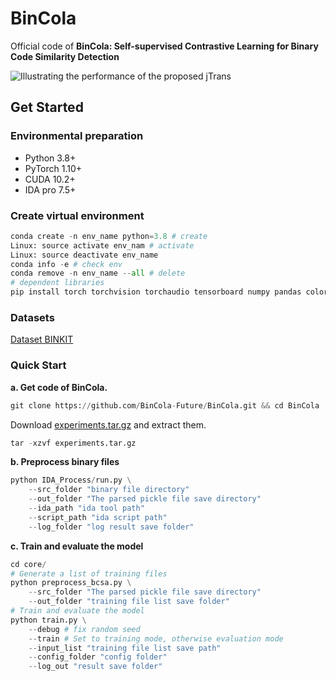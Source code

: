 
# BinCola

Official code of **BinCola: Self-supervised Contrastive Learning for Binary Code Similarity Detection**

![Illustrating the performance of the proposed jTrans](/figures/TOP1-poolsize.png)

## Get Started

### Environmental preparation

- Python 3.8+
- PyTorch 1.10+
- CUDA 10.2+
- IDA pro 7.5+

### Create virtual environment

```python
conda create -n env_name python=3.8 # create
Linux: source activate env_nam # activate
Linux: source deactivate env_name
conda info -e # check env
conda remove -n env_name --all # delete
# dependent libraries
pip install torch torchvision torchaudio tensorboard numpy pandas coloredlogs matplotlib PyYAML seaborn sklearn tqdm info-nce-pytorch
```

### Datasets

[Dataset BINKIT](https://github.com/SoftSec-KAIST/binkit)

### Quick Start

**a. Get code of BinCola.**

```python
git clone https://github.com/BinCola-Future/BinCola.git && cd BinCola
```

Download [experiments.tar.gz](https://cloud.vul337.team:8443/s/wmqzYFyJnSEfEgm) and extract them.

```python
tar -xzvf experiments.tar.gz
```

**b. Preprocess binary files**

```python
python IDA_Process/run.py \
    --src_folder "binary file directory" 
    --out_folder "The parsed pickle file save directory"
    --ida_path "ida tool path"
    --script_path "ida script path"
    --log_folder "log result save folder"
```

**c. Train and evaluate the model**

```python
cd core/
# Generate a list of training files
python preprocess_bcsa.py \
    --src_folder "The parsed pickle file save directory"
    --out_folder "training file list save folder"
# Train and evaluate the model
python train.py \
    --debug # fix random seed
    --train # Set to training mode, otherwise evaluation mode
    --input_list "training file list save path"
    --config_folder "config folder"
    --log_out "result save folder"
```
